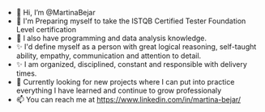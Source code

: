 - 👋 Hi, I’m @MartinaBejar
- 👀 I'm Preparing myself to take the ISTQB Certified Tester Foundation Level certification
- 🌱 I also have programming and data analysis knowledge.
- ✨ I'd define myself as a person with great logical reasoning, self-taught ability, empathy, communication and attention to detail. 
- ✨ I am organized, disciplined, constant and responsible with delivery times.
- 💞️ Currently looking for new projects where I can put into practice everything I have learned and continue to grow professionaly
- 📫 You can reach me at https://www.linkedin.com/in/martina-bejar/ 

<!---
MartinaBejar/MartinaBejar is a ✨ special ✨ repository because its `README.md` (this file) appears on your GitHub profile.
You can click the Preview link to take a look at your changes.
--->
